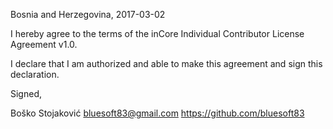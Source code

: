 Bosnia and Herzegovina, 2017-03-02

I hereby agree to the terms of the inCore Individual Contributor License
Agreement v1.0.

I declare that I am authorized and able to make this agreement and sign this
declaration.

Signed,

Boško Stojaković bluesoft83@gmail.com https://github.com/bluesoft83
